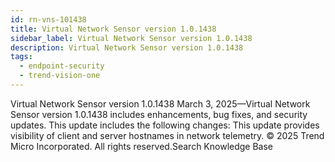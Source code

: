 ```yaml
---
id: rn-vns-101438
title: Virtual Network Sensor version 1.0.1438
sidebar_label: Virtual Network Sensor version 1.0.1438
description: Virtual Network Sensor version 1.0.1438
tags:
  - endpoint-security
  - trend-vision-one
---
```


 Virtual Network Sensor version 1.0.1438 March 3, 2025—Virtual Network Sensor version 1.0.1438 includes enhancements, bug fixes, and security updates. This update includes the following changes: This update provides visibility of client and server hostnames in network telemetry. © 2025 Trend Micro Incorporated. All rights reserved.Search Knowledge Base
